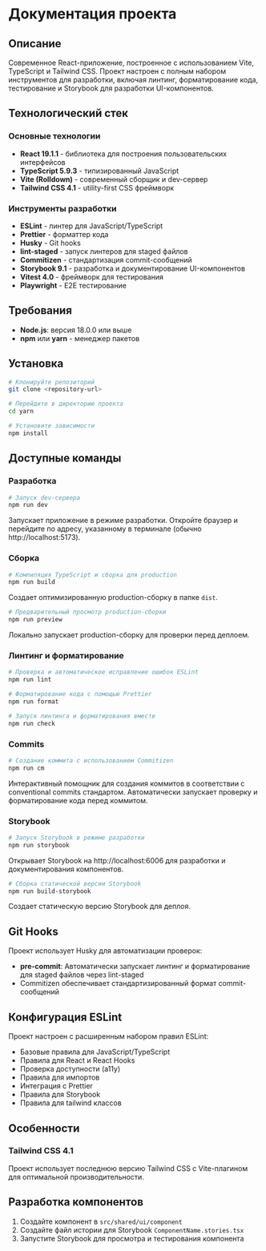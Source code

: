 # Документация проекта

## Описание

Современное React-приложение, построенное с использованием Vite, TypeScript и Tailwind CSS. Проект настроен с полным набором инструментов для разработки, включая линтинг, форматирование кода, тестирование и Storybook для разработки UI-компонентов.

## Технологический стек

### Основные технологии

- **React 19.1.1** - библиотека для построения пользовательских интерфейсов
- **TypeScript 5.9.3** - типизированный JavaScript
- **Vite (Rolldown)** - современный сборщик и dev-сервер
- **Tailwind CSS 4.1** - utility-first CSS фреймворк

### Инструменты разработки

- **ESLint** - линтер для JavaScript/TypeScript
- **Prettier** - форматтер кода
- **Husky** - Git hooks
- **lint-staged** - запуск линтеров для staged файлов
- **Commitizen** - стандартизация commit-сообщений
- **Storybook 9.1** - разработка и документирование UI-компонентов
- **Vitest 4.0** - фреймворк для тестирования
- **Playwright** - E2E тестирование

## Требования

- **Node.js**: версия 18.0.0 или выше
- **npm** или **yarn** - менеджер пакетов

## Установка

```bash
# Клонируйте репозиторий
git clone <repository-url>

# Перейдите в директорию проекта
cd yarn

# Установите зависимости
npm install
```

## Доступные команды

### Разработка

```bash
# Запуск dev-сервера
npm run dev
```

Запускает приложение в режиме разработки. Откройте браузер и перейдите по адресу, указанному в терминале (обычно http://localhost:5173).

### Сборка

```bash
# Компиляция TypeScript и сборка для production
npm run build
```

Создает оптимизированную production-сборку в папке `dist`.

```bash
# Предварительный просмотр production-сборки
npm run preview
```

Локально запускает production-сборку для проверки перед деплоем.

### Линтинг и форматирование

```bash
# Проверка и автоматическое исправление ошибок ESLint
npm run lint

# Форматирование кода с помощью Prettier
npm run format

# Запуск линтинга и форматирования вместе
npm run check
```

### Commits

```bash
# Создание коммита с использованием Commitizen
npm run cm
```

Интерактивный помощник для создания коммитов в соответствии с conventional commits стандартом. Автоматически запускает проверку и форматирование кода перед коммитом.

### Storybook

```bash
# Запуск Storybook в режиме разработки
npm run storybook
```

Открывает Storybook на http://localhost:6006 для разработки и документирования компонентов.

```bash
# Сборка статической версии Storybook
npm run build-storybook
```

Создает статическую версию Storybook для деплоя.

## Git Hooks

Проект использует Husky для автоматизации проверок:

- **pre-commit**: Автоматически запускает линтинг и форматирование для staged файлов через lint-staged
- Commitizen обеспечивает стандартизированный формат commit-сообщений

## Конфигурация ESLint

Проект настроен с расширенным набором правил ESLint:

- Базовые правила для JavaScript/TypeScript
- Правила для React и React Hooks
- Проверка доступности (a11y)
- Правила для импортов
- Интеграция с Prettier
- Правила для Storybook
- Правила для tailwind классов

## Особенности

### Tailwind CSS 4.1

Проект использует последнюю версию Tailwind CSS с Vite-плагином для оптимальной производительности.

## Разработка компонентов

1. Создайте компонент в `src/shared/ui/component`
2. Создайте файл истории для Storybook `ComponentName.stories.tsx`
3. Запустите Storybook для просмотра и тестирования компонента
